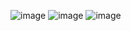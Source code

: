 ![image](https://github.com/Ayanabha1/6-Companies-30-Days-Challenge/assets/63809278/8a50c239-bbfc-4e65-bb13-d48f0da53c58)
![image](https://github.com/Ayanabha1/6-Companies-30-Days-Challenge/assets/63809278/88636c3b-f49a-4bc7-9c9e-333613ffb1fb)
![image](https://github.com/Ayanabha1/6-Companies-30-Days-Challenge/assets/63809278/ea26d1e4-bb9f-4901-b5d6-1205c4f2dfc0)
